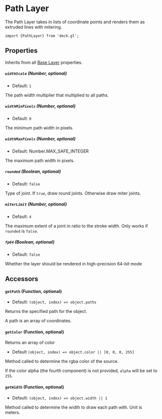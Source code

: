 <!-- INJECT:"PathLayerDemo" -->

# Path Layer

The Path Layer takes in lists of coordinate points and
renders them as extruded lines with mitering.

    import {PathLayer} from 'deck.gl';

## Properties

Inherits from all [Base Layer](/docs/layers/base-layer.md) properties.

##### `widthScale` (Number, optional)

- Default: `1`

The path width multiplier that multiplied to all paths.

##### `widthMinPixels` (Number, optional)

- Default: `0`

The minimum path width in pixels.

##### `widthMaxPixels` (Number, optional)

- Default: Number.MAX_SAFE_INTEGER

The maximum path width in pixels.

##### `rounded` (Boolean, optional)

- Default: `false`

Type of joint. If `true`, draw round joints. Otherwise draw miter joints.

##### `miterLimit` (Number, optional)

- Default: `4`

The maximum extent of a joint in ratio to the stroke width.
Only works if `rounded` is `false`.

##### `fp64` (Boolean, optional)

- Default: `false`

Whether the layer should be rendered in high-precision 64-bit mode

## Accessors

#### `getPath` (Function, optional)

- Default: `(object, index) => object.paths`

Returns the specified path for the object.

A path is an array of coordinates.

#### `getColor` (Function, optional)

Returns an array of color

- Default `(object, index) => object.color || [0, 0, 0, 255]`

Method called to determine the rgba color of the source.

If the color alpha (the fourth component) is not provided,
`alpha` will be set to `255`.

#### `getWidth` (Function, optional)

- Default: `(object, index) => object.width || 1`

Method called to determine the width to draw each path with.
Unit is meters.
